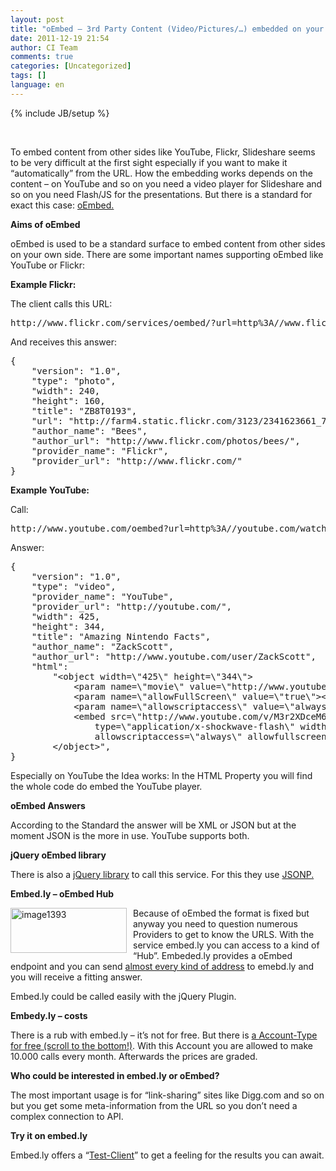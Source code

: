 ```yaml
---
layout: post
title: "oEmbed – 3rd Party Content (Video/Pictures/…) embedded on your own side"
date: 2011-12-19 21:54
author: CI Team
comments: true
categories: [Uncategorized]
tags: []
language: en
---
```

{% include JB/setup %}
&nbsp;

&nbsp;

To embed content from other sides like YouTube, Flickr, Slideshare seems to be very difficult at the first sight especially if you want to make it “automatically” from the URL. How the embedding works depends on the content – on YouTube and so on you need a video player for Slideshare and so on you need Flash/JS for the presentations. But there is a standard for exact this case: <a href="http://oembed.com/">oEmbed.</a>

<strong>Aims of oEmbed</strong>

oEmbed is used to be a standard surface to embed content from other sides on your own side. There are some important names supporting oEmbed like YouTube or Flickr:

<strong>Example Flickr:</strong>

The client calls this URL:
<div id="scid:812469c5-0cb0-4c63-8c15-c81123a09de7:baaad417-0975-4d49-b2f4-066f856357ed" class="wlWriterEditableSmartContent" style="margin: 0px; display: inline; float: none; padding: 0px;">
<pre class="c#">http://www.flickr.com/services/oembed/?url=http%3A//www.flickr.com/photos/bees/2341623661/</pre>
</div>
And receives this answer:
<div id="scid:812469c5-0cb0-4c63-8c15-c81123a09de7:8e2181e3-715a-4143-82b6-5e3144403129" class="wlWriterEditableSmartContent" style="margin: 0px; display: inline; float: none; padding: 0px;">
<pre class="c#">{
	"version": "1.0",
	"type": "photo",
	"width": 240,
	"height": 160,
	"title": "ZB8T0193",
	"url": "http://farm4.static.flickr.com/3123/2341623661_7c99f48bbf_m.jpg",
	"author_name": "Bees",
	"author_url": "http://www.flickr.com/photos/bees/",
	"provider_name": "Flickr",
	"provider_url": "http://www.flickr.com/"
}</pre>
</div>
<strong>Example YouTube:</strong>

Call:
<div id="scid:812469c5-0cb0-4c63-8c15-c81123a09de7:2d8e2329-6d3f-4765-9616-a71d75177c33" class="wlWriterEditableSmartContent" style="margin: 0px; display: inline; float: none; padding: 0px;">
<pre class="c#">http://www.youtube.com/oembed?url=http%3A//youtube.com/watch%3Fv%3DM3r2XDceM6A&amp;format=json</pre>
</div>
Answer:
<div id="scid:812469c5-0cb0-4c63-8c15-c81123a09de7:4488d140-1ebe-444c-8d65-d6dc713209e3" class="wlWriterEditableSmartContent" style="margin: 0px; display: inline; float: none; padding: 0px;">
<pre class="c#">{
	"version": "1.0",
	"type": "video",
	"provider_name": "YouTube",
	"provider_url": "http://youtube.com/",
	"width": 425,
	"height": 344,
	"title": "Amazing Nintendo Facts",
	"author_name": "ZackScott",
	"author_url": "http://www.youtube.com/user/ZackScott",
	"html":
		"&lt;object width=\"425\" height=\"344\"&gt;
			&lt;param name=\"movie\" value=\"http://www.youtube.com/v/M3r2XDceM6A&amp;fs=1\"&gt;&lt;/param&gt;
			&lt;param name=\"allowFullScreen\" value=\"true\"&gt;&lt;/param&gt;
			&lt;param name=\"allowscriptaccess\" value=\"always\"&gt;&lt;/param&gt;
			&lt;embed src=\"http://www.youtube.com/v/M3r2XDceM6A&amp;fs=1\"
				type=\"application/x-shockwave-flash\" width=\"425\" height=\"344\"
				allowscriptaccess=\"always\" allowfullscreen=\"true\"&gt;&lt;/embed&gt;
		&lt;/object&gt;",
}</pre>
</div>
Especially on YouTube the Idea works: In the HTML Property you will find the whole code do embed the YouTube player.

<strong>oEmbed Answers </strong>

According to the Standard the answer will be XML or JSON but at the moment JSON is the more in use. YouTube supports both.

<strong>jQuery oEmbed library </strong>

There is also a <a href="http://code.google.com/p/jquery-oembed/">jQuery library</a> to call this service. For this they use <a href="{{BASE_PATH}}/2009/12/11/howto-cross-domain-ajax-mit-jsonp-und-asp-net/">JSONP.</a>

<strong>Embed.ly – oEmbed Hub </strong>

<strong> </strong>

<a href="{{BASE_PATH}}/assets/wp-images-en/image1393.png"><img style="background-image: none; margin: 0px 10px 0px 0px; padding-left: 0px; padding-right: 0px; display: inline; float: left; padding-top: 0px; border: 0px;" title="image1393" src="{{BASE_PATH}}/assets/wp-images-en/image1393_thumb.png" border="0" alt="image1393" width="186" height="72" align="left" /></a>Because of oEmbed the format is fixed but anyway you need to question numerous Providers to get to know the URLS. With the service embed.ly you can access to a kind of “Hub”. Embeded.ly provides a oEmbed endpoint and you can send <a href="http://embed.ly/providers">almost every kind of address</a> to emebd.ly and you will receive a fitting answer.

Embed.ly could be called easily with the jQuery Plugin.

<strong> </strong>

<strong>Embedy.ly – costs </strong>

There is a rub with embed.ly – it’s not for free. But there is <a href="http://embed.ly/pricing">a Account-Type for free (scroll to the bottom!)</a>. With this Account you are allowed to make 10.000 calls every month. Afterwards the prices are graded.

<strong>Who could be interested in embed.ly or oEmbed? </strong>

<strong> </strong>

The most important usage is for “link-sharing” sites like Digg.com and so on but you get some meta-information from the URL so you don’t need a complex connection to API.

<strong>Try it on embed.ly</strong>

Embed.ly offers a “<a href="http://embed.ly/docs/explore/oembed?url=http%3A%2F%2Fvimeo.com%2F18150336">Test-Client</a>” to get a feeling for the results you can await.
